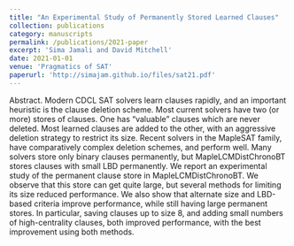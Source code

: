 ```yaml
---
title: "An Experimental Study of Permanently Stored Learned Clauses"
collection: publications
category: manuscripts
permalink: /publications/2021-paper
excerpt: 'Sima Jamali and David Mitchell'
date: 2021-01-01
venue: 'Pragmatics of SAT'
paperurl: 'http://simajam.github.io/files/sat21.pdf'
---
```


Abstract. Modern CDCL SAT solvers learn clauses rapidly, and an important heuristic is the clause deletion scheme. Most current solvers have two (or more) stores of clauses. One has “valuable” clauses which are never deleted. Most learned clauses are added to the other, with an aggressive
deletion strategy to restrict its size. Recent solvers in the MapleSAT family, have comparatively complex deletion schemes, and perform well. Many solvers store only binary clauses permanently, but MapleLCMDistChronoBT stores clauses with small LBD permanently. We report an experimental study of the permanent clause store in MapleLCMDistChronoBT. We observe that this store can get quite large, but several methods for limiting its size reduced performance. We also show that alternate size and LBD-based criteria improve performance, while still having large permanent stores. In particular, saving clauses up to size 8, and adding small numbers of high-centrality clauses, both improved performance, with the best improvement using both methods.
